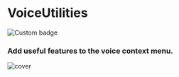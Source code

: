 # VoiceUtilities
![Custom badge](https://img.shields.io/endpoint?style=flat-square&url=https%3A%2F%2Fwww.taimoor.me%2Fapi%2Fbd%2Fplugin-version%2FVoiceUtilities)

### Add useful features to the voice context menu.

![cover](https://raw.githubusercontent.com/Taimoor-Tariq/BetterDiscordStuff/main/Plugins/VoiceUtilities/assets/img1.png)
